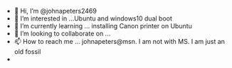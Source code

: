 - 👋 Hi, I’m @johnapeters2469
- 👀 I’m interested in ...Ubuntu and windows10 dual boot
- 🌱 I’m currently learning ... installing Canon printer on Ubuntu
- 💞️ I’m looking to collaborate on ...
- 📫 How to reach me ... johnapeters@msn.  I am not with MS. I am just an old fossil
- 

<!---
johnapeters2469/johnapeters2469 is a ✨ special ✨ repository because its `README.md` (this file) appears on your GitHub profile.
You can click the Preview link to take a look at your changes.
--->
